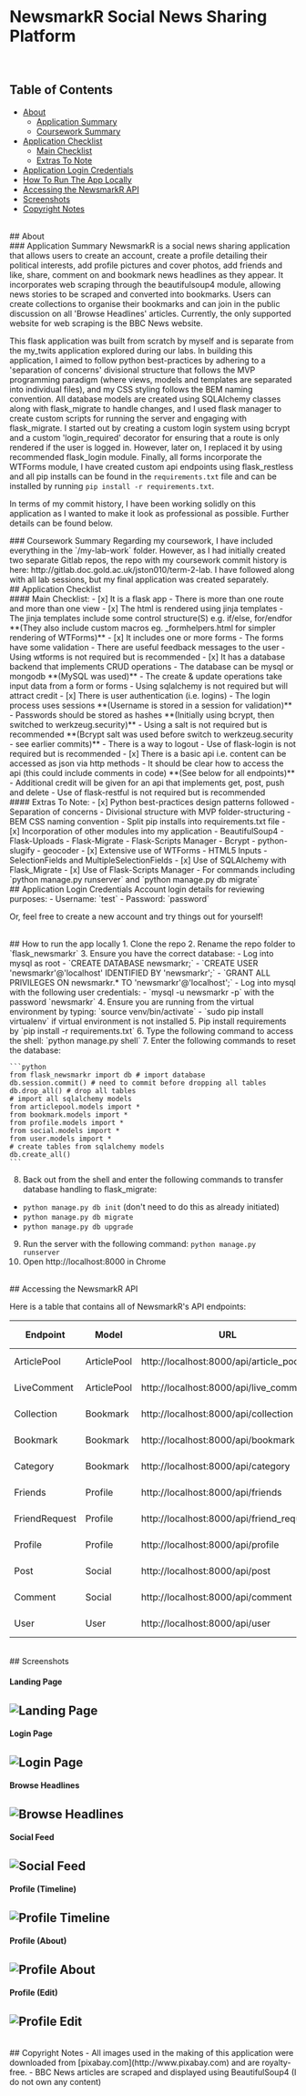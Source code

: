# NewsmarkR Social News Sharing Platform

<br/>

## Table of Contents
* [About](#about)
  * [Application Summary](#application-summary)
  * [Coursework Summary](#coursework-summary)
* [Application Checklist](#application-checklist)
  * [Main Checklist](#main-checklist)
  * [Extras To Note](#extras-to-note)
* [Application Login Credentials](#application-login-credentials)
* [How To Run The App Locally](#how-to-run-the-app-locally)
* [Accessing the NewsmarkR API](#accessing-api)
* [Screenshots](#screenshots)
* [Copyright Notes](#copyright-notes)

<br/>

<div id="about" />
## About

<div id="about-summary" />
### Application Summary
NewsmarkR is a social news sharing application that allows users to create an account, create a profile detailing their political interests, add profile pictures and cover photos, add friends and like, share, comment on and bookmark news headlines as they appear. It incorporates web scraping through the beautifulsoup4 module, allowing news stories to be scraped and converted into bookmarks. Users can create collections to organise their bookmarks and can join in the public discussion on all 'Browse Headlines' articles. Currently, the only supported website for web scraping is the BBC News website.

This flask application was built from scratch by myself and is separate from the my_twits application explored during our labs. In building this application, I aimed to follow python best-practices by adhering to a 'separation of concerns' divisional structure that follows the MVP programming paradigm (where views, models and templates are separated into individual files), and my CSS styling follows the BEM naming convention. All database models are created using SQLAlchemy classes along with flask_migrate to handle changes, and I used flask manager to create custom scripts for running the server and engaging with flask_migrate.  I started out by creating a custom login system using bcrypt and a custom 'login_required' decorator for ensuring that a route is only rendered if the user is logged in. However, later on, I replaced it by using recommended flask_login module. Finally, all forms incorporate the WTForms module, I have created custom api endpoints using flask_restless and all pip installs can be found in the `requirements.txt` file and can be installed by running `pip install -r requirements.txt`.

In terms of my commit history, I have been working solidly on this application as I wanted to make it look as professional as possible. Further details can be found below.

<div id="coursework-summary" />
### Coursework Summary
Regarding my coursework, I have included everything in the `/my-lab-work` folder. However, as I had initially created two separate Gitlab repos, the repo with my coursework commit history is here: http://gitlab.doc.gold.ac.uk/jston010/term-2-lab. I have followed along with all lab sessions, but my final application was created separately.

<br/>

<div id="application-checklist" />
## Application Checklist
<div id="main-checklist" />
#### Main Checklist:
- [x] It is a flask app
  - There is more than one route and more than one view
- [x] The html is rendered using jinja templates
  - The jinja templates include some control structure(S) e.g. if/else, for/endfor **(They also include custom macros eg. _formhelpers.html for simpler rendering of WTForms)**
- [x] It includes one or more forms
  - The forms have some validation
  - There are useful feedback messages to the user
  - Using wtforms is not required but is recommended
- [x] It has a database backend that implements CRUD operations
  - The database can be mysql or mongodb **(MySQL was used)**
  - The create & update operations take input data from a form or forms
  - Using sqlalchemy is not required but will attract credit
- [x] There is user authentication (i.e. logins)
  - The login process uses sessions **(Username is stored in a session for validation)**
  - Passwords should be stored as hashes **(Initially using bcrypt, then switched to werkzeug.security)**
  - Using a salt is not required but is recommended **(Bcrypt salt was used before switch to werkzeug.security - see earlier commits)**
  - There is a way to logout
  - Use of flask-login is not required but is recommended
- [x] There is a basic api i.e. content can be accessed as json via http methods
  - It should be clear how to access the api (this could include comments in code) **(See below for all endpoints)**
  - Additional credit will be given for an api that implements get, post, push and delete
  - Use of flask-restful is not required but is recommended

<div id="extras-to-note" />
#### Extras To Note:
- [x] Python best-practices design patterns followed
  - Separation of concerns
  - Divisional structure with MVP folder-structuring
  - BEM CSS naming convention
  - Split pip installs into requirements.txt file
- [x] Incorporation of other modules into my application
  - BeautifulSoup4
  - Flask-Uploads
  - Flask-Migrate
  - Flask-Scripts Manager
  - Bcrypt
  - python-slugify
  - geocoder
- [x] Extensive use of WTForms
  - HTML5 Inputs
  - SelectionFields and MultipleSelectionFields
- [x] Use of SQLAlchemy with Flask_Migrate
- [x] Use of Flask-Scripts Manager
  - For commands including `python manage.py runserver` and `python manage.py db migrate`

<br/>

<div id="application-login-credentials" />
## Application Login Credentials
Account login details for reviewing purposes:
- Username: `test`
- Password: `password`

Or, feel free to create a new account and try things out for yourself!

<br/>

<div id="how-to-run-the-app-locally" />
## How to run the app locally
1. Clone the repo
2. Rename the repo folder to `flask_newsmarkr`
3. Ensure you have the correct database:
  - Log into mysql as root
  - `CREATE DATABASE newsmarkr;`
  - `CREATE USER 'newsmarkr'@'localhost' IDENTIFIED BY 'newsmarkr';`
  - `GRANT ALL PRIVILEGES ON newsmarkr.* TO 'newsmarkr'@'localhost';`
  - Log into mysql with the following user credentials:
    - `mysql -u newsmarkr -p` with the password `newsmarkr`
4. Ensure you are running from the virtual environment by typing: `source venv/bin/activate`
  - `sudo pip install virtualenv` if virtual environment is not installed
5. Pip install requirements by `pip install -r requirements.txt`
6. Type the following command to access the shell: `python manage.py shell`
7. Enter the following commands to reset the database:

    ```python
    from flask_newsmarkr import db # import database
    db.session.commit() # need to commit before dropping all tables
    db.drop_all() # drop all tables
    # import all sqlalchemy models
    from articlepool.models import *
    from bookmark.models import *
    from profile.models import *
    from social.models import *
    from user.models import *
    # create tables from sqlalchemy models
    db.create_all()
    ```

8. Back out from the shell and enter the following commands to transfer database handling to flask_migrate:
  - `python manage.py db init` (don't need to do this as already initiated)
  - `python manage.py db migrate`
  - `python manage.py db upgrade`
9. Run the server with the following command: `python manage.py runserver`
10. Open http://localhost:8000 in Chrome

<br/>

<div id="accessing-api" />
## Accessing the NewsmarkR API

Here is a table that contains all of NewsmarkR's API endpoints:


| Endpoint | Model | URL | Supported Methods |
| --- | --- | --- | --- |
| ArticlePool | ArticlePool | http://localhost:8000/api/article_pool | `GET`, `POST`, `PUT`, `DELETE` |
| LiveComment | ArticlePool | http://localhost:8000/api/live_comment | `GET`, `POST`, `PUT`, `DELETE` |
| Collection | Bookmark | http://localhost:8000/api/collection | `GET`, `POST`, `PUT`, `DELETE` |
| Bookmark | Bookmark | http://localhost:8000/api/bookmark | `GET`, `POST`, `PUT`, `DELETE` |
| Category | Bookmark | http://localhost:8000/api/category | `GET`, `POST`, `PUT`, `DELETE` |
| Friends | Profile | http://localhost:8000/api/friends | `GET`, `POST`, `PUT`, `DELETE` |
| FriendRequest | Profile | http://localhost:8000/api/friend_request | `GET`, `POST`, `PUT`, `DELETE` |
| Profile | Profile | http://localhost:8000/api/profile | `GET`, `POST`, `PUT`, `DELETE` |
| Post | Social | http://localhost:8000/api/post | `GET`, `POST`, `PUT`, `DELETE` |
| Comment | Social | http://localhost:8000/api/comment | `GET`, `POST`, `PUT`, `DELETE` |
| User | User | http://localhost:8000/api/user | `GET`, `POST`, `PUT`, `DELETE` |



<br/>

<div id="screenshots" />
## Screenshots

#### Landing Page
![Landing Page](my-lab-work/README_SCREENSHOTS/1_landing_page.png?raw=true "Landing Page")
---

#### Login Page
![Login Page](my-lab-work/README_SCREENSHOTS/2_login_page.png?raw=true "Login Page")
---

#### Browse Headlines
![Browse Headlines](my-lab-work/README_SCREENSHOTS/3_browse_headlines.png?raw=true "Browse Headlines")
---

#### Social Feed
![Social Feed](my-lab-work/README_SCREENSHOTS/4_social_feed.png?raw=true "Social Feed")
---

#### Profile (Timeline)
![Profile Timeline](my-lab-work/README_SCREENSHOTS/5_profile_timeline.png?raw=true "Profile Timeline")
---

#### Profile (About)
![Profile About](my-lab-work/README_SCREENSHOTS/6_profile_about.png?raw=true "Profile About")
---

#### Profile (Edit)
![Profile Edit](my-lab-work/README_SCREENSHOTS/7_profile_edit.png?raw=true "Profile Edit")
---



<br/>

<div id="copyright-notes" />
## Copyright Notes
- All images used in the making of this application were downloaded from [pixabay.com](http://www.pixabay.com) and are royalty-free.
- BBC News articles are scraped and displayed using BeautifulSoup4 (I do not own any content)
